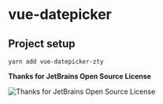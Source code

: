 # vue-datepicker

## Project setup
```
yarn add vue-datepicker-zty
```



**Thanks for JetBrains  Open Source License**





![Thanks for JetBrains  Open Source License](https://cdn.jsdelivr.net/gh/Storm4542/PIC/mmexport1587005594046.jpg)